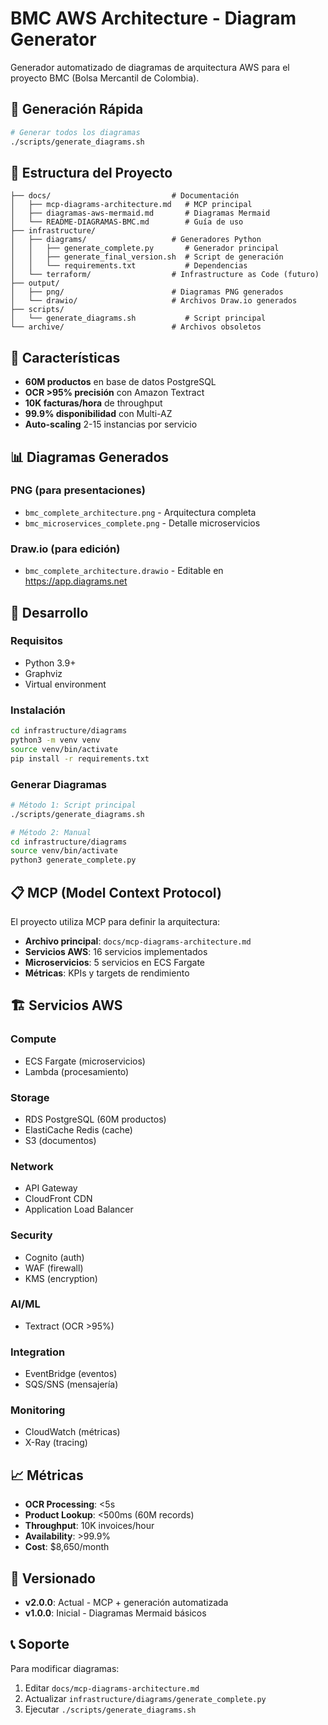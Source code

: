 # BMC AWS Architecture - Diagram Generator

Generador automatizado de diagramas de arquitectura AWS para el proyecto BMC (Bolsa Mercantil de Colombia).

## 🚀 Generación Rápida

```bash
# Generar todos los diagramas
./scripts/generate_diagrams.sh
```

## 📁 Estructura del Proyecto

```
├── docs/                           # Documentación
│   ├── mcp-diagrams-architecture.md   # MCP principal
│   ├── diagramas-aws-mermaid.md       # Diagramas Mermaid
│   └── README-DIAGRAMAS-BMC.md        # Guía de uso
├── infrastructure/
│   ├── diagrams/                   # Generadores Python
│   │   ├── generate_complete.py       # Generador principal
│   │   ├── generate_final_version.sh  # Script de generación
│   │   └── requirements.txt           # Dependencias
│   └── terraform/                  # Infrastructure as Code (futuro)
├── output/
│   ├── png/                        # Diagramas PNG generados
│   └── drawio/                     # Archivos Draw.io generados
├── scripts/
│   └── generate_diagrams.sh           # Script principal
└── archive/                        # Archivos obsoletos

```

## 🎯 Características

- **60M productos** en base de datos PostgreSQL
- **OCR >95% precisión** con Amazon Textract
- **10K facturas/hora** de throughput
- **99.9% disponibilidad** con Multi-AZ
- **Auto-scaling** 2-15 instancias por servicio

## 📊 Diagramas Generados

### PNG (para presentaciones)
- `bmc_complete_architecture.png` - Arquitectura completa
- `bmc_microservices_complete.png` - Detalle microservicios

### Draw.io (para edición)
- `bmc_complete_architecture.drawio` - Editable en https://app.diagrams.net

## 🔧 Desarrollo

### Requisitos
- Python 3.9+
- Graphviz
- Virtual environment

### Instalación
```bash
cd infrastructure/diagrams
python3 -m venv venv
source venv/bin/activate
pip install -r requirements.txt
```

### Generar Diagramas
```bash
# Método 1: Script principal
./scripts/generate_diagrams.sh

# Método 2: Manual
cd infrastructure/diagrams
source venv/bin/activate
python3 generate_complete.py
```

## 📋 MCP (Model Context Protocol)

El proyecto utiliza MCP para definir la arquitectura:
- **Archivo principal**: `docs/mcp-diagrams-architecture.md`
- **Servicios AWS**: 16 servicios implementados
- **Microservicios**: 5 servicios en ECS Fargate
- **Métricas**: KPIs y targets de rendimiento

## 🏗️ Servicios AWS

### Compute
- ECS Fargate (microservicios)
- Lambda (procesamiento)

### Storage  
- RDS PostgreSQL (60M productos)
- ElastiCache Redis (cache)
- S3 (documentos)

### Network
- API Gateway
- CloudFront CDN
- Application Load Balancer

### Security
- Cognito (auth)
- WAF (firewall)
- KMS (encryption)

### AI/ML
- Textract (OCR >95%)

### Integration
- EventBridge (eventos)
- SQS/SNS (mensajería)

### Monitoring
- CloudWatch (métricas)
- X-Ray (tracing)

## 📈 Métricas

- **OCR Processing**: <5s
- **Product Lookup**: <500ms (60M records)
- **Throughput**: 10K invoices/hour
- **Availability**: >99.9%
- **Cost**: $8,650/month

## 🔄 Versionado

- **v2.0.0**: Actual - MCP + generación automatizada
- **v1.0.0**: Inicial - Diagramas Mermaid básicos

## 📞 Soporte

Para modificar diagramas:
1. Editar `docs/mcp-diagrams-architecture.md`
2. Actualizar `infrastructure/diagrams/generate_complete.py`
3. Ejecutar `./scripts/generate_diagrams.sh`
